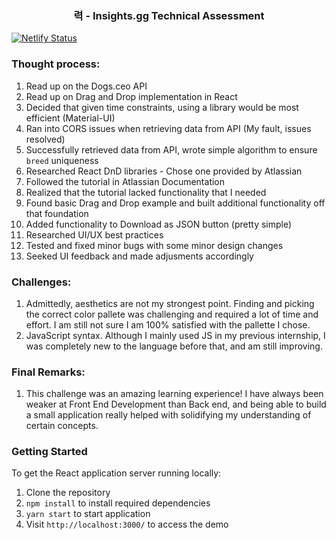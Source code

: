 <p align="center">
  <h3 align="center">력 - Insights.gg Technical Assessment</h3>
</p>

[![Netlify Status](https://api.netlify.com/api/v1/badges/342d255d-c64c-4f8f-9086-b5488d41c237/deploy-status)](https://app.netlify.com/sites/epic-fermi-a12e78/deploys)

### Thought process:

1. Read up on the Dogs.ceo API
2. Read up on Drag and Drop implementation in React
3. Decided that given time constraints, using a library would be most efficient (Material-UI)
4. Ran into CORS issues when retrieving data from API (My fault, issues resolved)
5. Successfully retrieved data from API, wrote simple algorithm to ensure `breed` uniqueness
6. Researched React DnD libraries - Chose one provided by Atlassian
7. Followed the tutorial in Atlassian Documentation
8. Realized that the tutorial lacked functionality that I needed
9. Found basic Drag and Drop example and built additional functionality off that foundation
10. Added functionality to Download as JSON button (pretty simple)
11. Researched UI/UX best practices
12. Tested and fixed minor bugs with some minor design changes
13. Seeked UI feedback and made adjusments accordingly

### Challenges:

1. Admittedly, aesthetics are not my strongest point. Finding and picking the correct color pallete was challenging and required a lot of time and effort. I am still not sure I am 100% satisfied with the pallette I chose.
2. JavaScript syntax. Although I mainly used JS in my previous internship, I was completely new to the language before that, and am still improving.

### Final Remarks:

1. This challenge was an amazing learning experience! I have always been weaker at Front End Development than Back end, and being able to build a small application really helped with solidifying my understanding of certain concepts.

### Getting Started

To get the React application server running locally:

1. Clone the repository
2. `npm install` to install required dependencies
3. `yarn start` to start application
4. Visit `http://localhost:3000/` to access the demo
